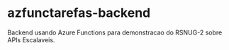 # azfunctarefas-backend

Backend usando Azure Functions para demonstracao do RSNUG-2 sobre APIs Escalaveis.
